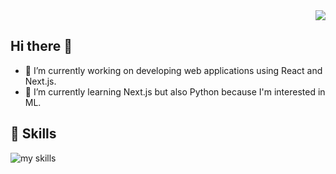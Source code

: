 <div align="right">
  <img src="https://komarev.com/ghpvc/?username=arccosh2" />
</div>

## Hi there 👋
- 🔭 I’m currently working on developing web applications using React and Next.js.
- 🌱 I’m currently learning Next.js but also Python because I'm interested in ML.

## 🌱 Skills
<img alt="my skills" src="https://skillicons.dev/icons?theme=dark&perline=7&i=html,css,js,ts,react,next,astro,ruby,figma" />

